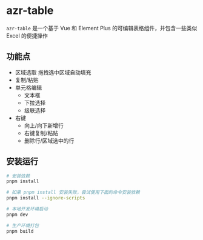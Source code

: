 # azr-table

`azr-table` 是一个基于 Vue 和 Element Plus 的可编辑表格组件，并包含一些类似 Excel 的便捷操作

## 功能点

* 区域选取
   拖拽选中区域自动填充  
* 复制/粘贴
* 单元格编辑
   - 文本框
   - 下拉选择
   - 级联选择   
* 右键
  - 向上/向下新增行
  - 右键复制/粘贴
  - 删除行/区域选中的行

## 安装运行

```bash
# 安装依赖
pnpm install

# 如果 pnpm install 安装失败，尝试使用下面的命令安装依赖
pnpm install --ignore-scripts

# 本地开发环境启动
pnpm dev

# 生产环境打包
pnpm build
```
